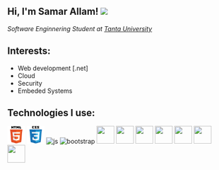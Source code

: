 <h2> Hi, I'm Samar Allam! <img src="https://media.giphy.com/media/mGcNjsfWAjY5AEZNw6/giphy.gif" width="50"></h2>

<p><em>Software Enginnering Student at <a href="https://www.linkedin.com/school/tanta-university/posts/?feedView=all">Tanta University</a>
</em></p>

<h2 align="left">Interests:</h2>


-   Web development [.net]
-   Cloud
-   Security
-   Embeded Systems

<h2 align="left">Technologies I use:</h2>
<p align="left">
<img src="https://raw.githubusercontent.com/devicons/devicon/master/icons/html5/html5-original-wordmark.svg" alt="html5" width="40" height="40"/>
<img src="https://raw.githubusercontent.com/devicons/devicon/master/icons/css3/css3-original-wordmark.svg" alt="Css3" width="40" height="40"/>
<img src="https://github.com/user-attachments/assets/a627bd32-147d-47f2-a427-ed15e2656029" alt="js" width="40" height="40"/>
<img src="https://github.com/user-attachments/assets/48134012-3324-44df-b941-44a5d2054ebe" alt="bootstrap" width="40" height="40"/>
<img src="https://github.com/user-attachments/assets/9060daf4-a8ed-4d4c-bab7-0a008ea0667d" alt="" width="40" height="40"/>
<img src="https://github.com/user-attachments/assets/b84cab91-1ee3-4398-accb-24e38b4298b7" alt="" width="40" height="40"/>

<img src="https://github.com/user-attachments/assets/482354f8-68a4-4216-ab43-2c8d4631e529" alt="" width="40" height="40"/>
<img src="https://github.com/user-attachments/assets/c606c78c-b7f3-4764-aa00-80941941e22f" alt="" width="40" height="40"/>
<img src="https://github.com/user-attachments/assets/6b4bc8f7-e276-40d7-bd15-73cff0f887f2" alt="" width="40" height="40"/>

<img src="https://github.com/user-attachments/assets/89e3b65d-df7c-4968-be5e-5b8edc426970" alt="" width="40" height="40"/>
<img src="https://github.com/user-attachments/assets/0daaa9bf-cf2f-43aa-a3ba-ef7f36608bc8" alt="" width="40" height="40"/>

</p>
